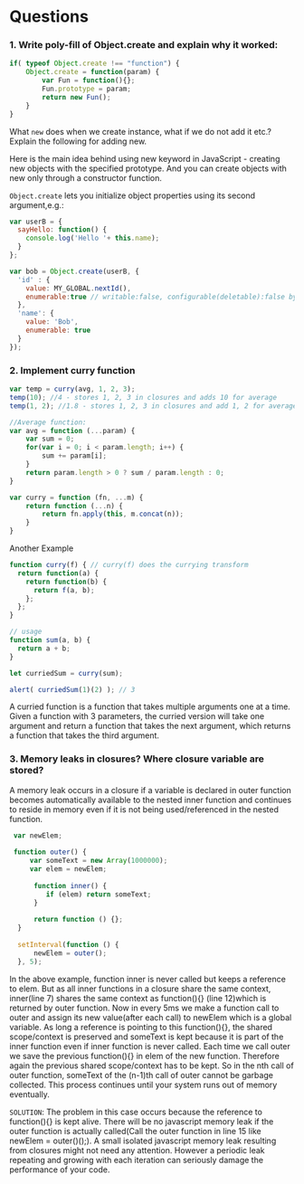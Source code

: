 # Questions

### 1. Write poly-fill of Object.create and explain why it worked:

```js
if( typeof Object.create !== "function") {
    Object.create = function(param) {
        var Fun = function(){};
        Fun.prototype = param;
        return new Fun();
    }
}
```
What `new` does when we create instance, what if we do not add it etc.? Explain the following for adding new.

Here is the main idea behind using new keyword in JavaScript - creating new objects with the specified prototype. And you can create objects with new only through a constructor function. 

`Object.create` lets you initialize object properties using its second argument,e.g.:

```js
var userB = {
  sayHello: function() {
    console.log('Hello '+ this.name);
  }
};

var bob = Object.create(userB, {
  'id' : {
    value: MY_GLOBAL.nextId(),
    enumerable:true // writable:false, configurable(deletable):false by default
  },
  'name': {
    value: 'Bob',
    enumerable: true
  }
});
```

### 2. Implement curry function

```js
var temp = curry(avg, 1, 2, 3);
temp(10); //4 - stores 1, 2, 3 in closures and adds 10 for average
temp(1, 2); //1.8 - stores 1, 2, 3 in closures and add 1, 2 for average

//Average function:
var avg = function (...param) {
    var sum = 0;
    for(var i = 0; i < param.length; i++) {
        sum += param[i];
    }
    return param.length > 0 ? sum / param.length : 0;
}

var curry = function (fn, ...m) {
    return function (...n) {
        return fn.apply(this, m.concat(n));
    }
}
```
Another Example
```js
function curry(f) { // curry(f) does the currying transform
  return function(a) {
    return function(b) {
      return f(a, b);
    };
  };
}

// usage
function sum(a, b) {
  return a + b;
}

let curriedSum = curry(sum);

alert( curriedSum(1)(2) ); // 3
```
A curried function is a function that takes multiple arguments one at a time. Given a function with 3 parameters, the curried version will take one argument and return a function that takes the next argument, which returns a function that takes the third argument.

### 3. Memory leaks in closures? Where closure variable are stored?

A memory leak occurs in a closure if a variable is declared in outer function becomes automatically available to the nested inner function and continues to reside in memory even if it is not being used/referenced in the nested function.

```js
 var newElem;
 
 function outer() {
     var someText = new Array(1000000);
     var elem = newElem;
 
      function inner() {
         if (elem) return someText;
      }
 
      return function () {};
  }
 
  setInterval(function () {
      newElem = outer();
  }, 5);
```
In the above example, function inner is never called but keeps a reference to elem. But as all inner functions in a closure share the same context, inner(line 7) shares the same context as function(){} (line 12)which is returned by outer function. Now in every 5ms we make a function call to outer and assign its new value(after each call) to newElem which is a global variable. As long a reference is pointing to this function(){}, the shared scope/context is preserved and someText is kept because it is part of the inner function even if inner function is never called. Each time we call outer we save the previous function(){} in elem of the new function. Therefore again the previous shared scope/context has to be kept. So in the nth call of outer function, someText of the (n-1)th call of outer cannot be garbage collected. This process continues until your system runs out of memory eventually.

`SOLUTION`: The problem in this case occurs because the reference to function(){} is kept alive. There will be no javascript memory leak if the outer function is actually called(Call the outer function in line 15 like newElem = outer()();). A small isolated javascript memory leak resulting from closures might not need any attention. However a periodic leak repeating and growing with each iteration can seriously damage the performance of your code.
